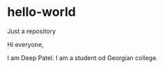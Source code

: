 # hello-world
Just a repository

Hi everyone,

I am Deep Patel.
I am a student od Georgian college.
